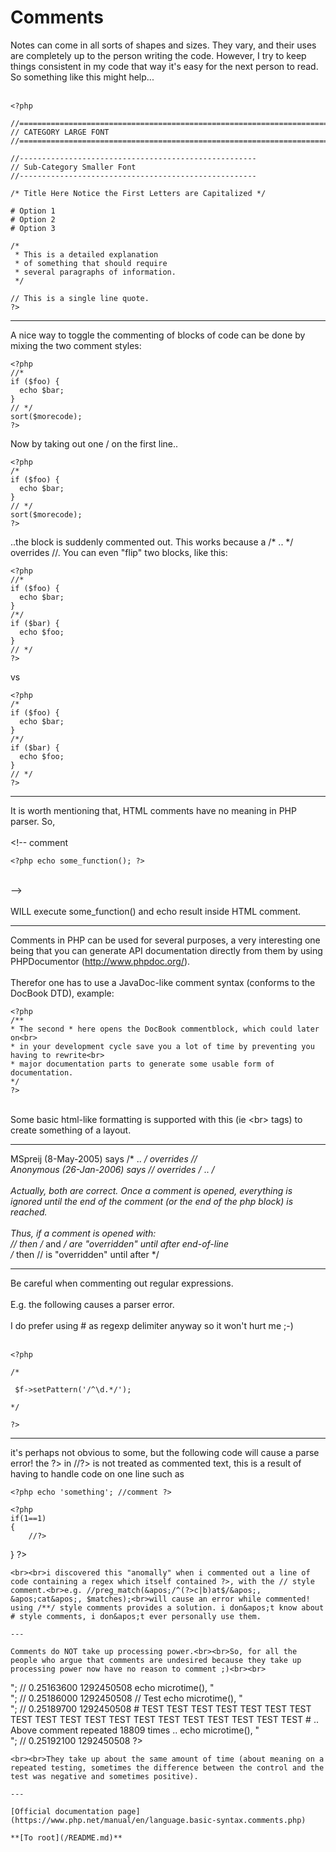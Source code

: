 # Comments



Notes can come in all sorts of shapes and sizes. They vary, and their uses are completely up to the person writing the code. However, I try to keep things consistent in my code that way it&apos;s easy for the next person to read. So something like this might help...<br><br>

```
<?php

//======================================================================
// CATEGORY LARGE FONT
//======================================================================

//-----------------------------------------------------
// Sub-Category Smaller Font
//-----------------------------------------------------

/* Title Here Notice the First Letters are Capitalized */

# Option 1
# Option 2
# Option 3

/*
 * This is a detailed explanation
 * of something that should require
 * several paragraphs of information.
 */
 
// This is a single line quote.
?>
```
  

---

A nice way to toggle the commenting of blocks of code can be done by mixing the two comment styles:<br>

```
<?php
//*
if ($foo) {
  echo $bar;
}
// */
sort($morecode);
?>
```


Now by taking out one / on the first line..



```
<?php
/*
if ($foo) {
  echo $bar;
}
// */
sort($morecode);
?>
```

..the block is suddenly commented out.
This works because a /* .. */ overrides //. You can even "flip" two blocks, like this:


```
<?php
//*
if ($foo) {
  echo $bar;
}
/*/
if ($bar) {
  echo $foo;
}
// */
?>
```

vs


```
<?php
/*
if ($foo) {
  echo $bar;
}
/*/
if ($bar) {
  echo $foo;
}
// */
?>
```
  

---

It is worth mentioning that, HTML comments have no meaning in PHP parser. So,<br><br>&lt;!-- comment<br>

```
<?php echo some_function(); ?>
```
<br>--&gt;<br><br>WILL execute some_function() and echo result inside HTML comment.  

---

Comments in PHP can be used for several purposes, a very interesting one being that you can generate API documentation directly from them by using PHPDocumentor (http://www.phpdoc.org/).<br><br>Therefor one has to use a JavaDoc-like comment syntax (conforms to the DocBook DTD), example:<br>

```
<?php
/**
* The second * here opens the DocBook commentblock, which could later on<br>
* in your development cycle save you a lot of time by preventing you having to rewrite<br>
* major documentation parts to generate some usable form of documentation.
*/
?>
```
<br>Some basic html-like formatting is supported with this (ie &lt;br&gt; tags) to create something of a layout.  

---

MSpreij (8-May-2005) says  /* .. */ overrides //  <br>Anonymous (26-Jan-2006) says // overrides /* .. */<br><br>Actually, both are correct. Once a comment is opened, *everything* is ignored until the end of the comment (or the end of the php block) is reached.<br><br>Thus, if a comment is opened with: <br>   //  then /* and */ are "overridden" until after end-of-line <br>   /*  then // is "overridden" until after */  

---

Be careful when commenting out regular expressions.<br><br>E.g. the following causes a parser error.<br><br>I do prefer using # as regexp delimiter anyway so it won&apos;t hurt me ;-)<br><br>

```
<?php 

/*

 $f->setPattern('/^\d.*/');

*/

?>
```
  

---

it&apos;s perhaps not obvious to some, but the following code will cause a parse error! the ?> in //?> is not treated as commented text, this is a result of having to handle code on one line such as 

```
<?php echo 'something'; //comment ?>
```




```
<?php
if(1==1)
{
    //?>
```

}
?>
```
<br><br>i discovered this "anomally" when i commented out a line of code containing a regex which itself contained ?>, with the // style comment.<br>e.g. //preg_match(&apos;/^(?>c|b)at$/&apos;, &apos;cat&apos;, $matches);<br>will cause an error while commented! using /**/ style comments provides a solution. i don&apos;t know about # style comments, i don&apos;t ever personally use them.  

---

Comments do NOT take up processing power.<br><br>So, for all the people who argue that comments are undesired because they take up processing power now have no reason to comment ;)<br><br>

```
<?php

// Control
echo microtime(), "<br />"; // 0.25163600 1292450508
echo microtime(), "<br />"; // 0.25186000 1292450508

// Test
echo microtime(), "<br />"; // 0.25189700 1292450508
# TEST TEST TEST TEST TEST TEST TEST TEST TEST TEST TEST TEST TEST TEST TEST TEST TEST TEST TEST
# .. Above comment repeated 18809 times ..
echo microtime(), "<br />"; // 0.25192100 1292450508

?>
```
<br><br>They take up about the same amount of time (about meaning on a repeated testing, sometimes the difference between the control and the test was negative and sometimes positive).  

---

[Official documentation page](https://www.php.net/manual/en/language.basic-syntax.comments.php)

**[To root](/README.md)**